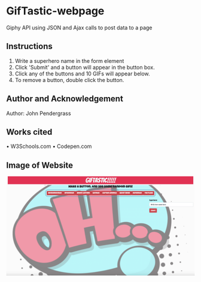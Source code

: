 # GifTastic-webpage
Giphy API using JSON and Ajax calls to post data to a page

## Instructions
1. Write a superhero name in the form element
2. Click 'Submit' and a button will appear in the button box.
3. Click any of the buttons and 10 GIFs will appear below. 
4. To remove a button, double click the button. 

## Author and Acknowledgement
Author: John Pendergrass

## Works cited
• W3Schools.com
• Codepen.com


## Image of Website
<img src="assets/images/site_shot.png"> 
